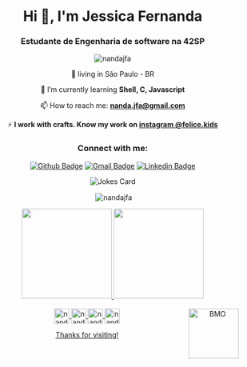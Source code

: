
<h1 align="center">Hi 👋, I'm Jessica Fernanda</h1> 
<h3 align="center">Estudante de Engenharia de software na 42SP</h3>
<div align="center">
  
  <p align="center"> <img src="https://komarev.com/ghpvc/?username=nandajfa&label=Profile%20views&color=0e75b6&style=flat" alt="nandajfa" /> </p>

<div align="center">
  
  📍 living in São Paulo - BR

 🌱 I’m currently learning **Shell, C, Javascript**
  
 📫 How to reach me: **nanda.jfa@gmail.com**
  
 ⚡ **I work with crafts. Know my work on [instagram @felice.kids](https://www.instagram.com/felice.kids/)**
  
</div>

<h3 align="center">Connect with me:</h3>
  
  [![Github Badge](https://img.shields.io/badge/-Github-000?style=flat-square&logo=Github&logoColor=white&link=https://github.com/nandajfa)](https://github.com/nandajfa)
  [![Gmail Badge](https://img.shields.io/badge/-Gmail-c14438?style=flat-square&logo=Gmail&logoColor=white&link=mailto:nanda.jfa@gmail.com)](mailto:nanda.jfa@gmail.com)
  [![Linkedin Badge](https://img.shields.io/badge/-LinkedIn-blue?style=flat-square&logo=Linkedin&logoColor=white&link=https://www.linkedin.com/in/jessica-fernanda-alves-marques-106651205//)](https://www.linkedin.com/in/jessica-fernanda-alves-marques-106651205/)
  
  
<div align="center">
  
![Jokes Card](https://readme-jokes.vercel.app/api?theme=default)
  


<p>&nbsp;<img align="center" src="https://github-readme-stats.vercel.app/api?username=nandajfa&show_icons=true&locale=en" alt="nandajfa" /></p>
</div>
  
  
<div>
  <a href="https://github.com/nandajfa">
  <img height="180em" src="https://github-readme-stats.vercel.app/api?username=nandajfa&show_icons=true&theme=dark&include_all_commits=true&count_private=true"/>
  <img height="180em" src="https://github-readme-stats.vercel.app/api/top-langs/?username=nandajfa&layout=compact&langs_count=7&theme=dark"/>
</div>
<div style="display: inline_block"><br>
  <img align="center" alt="nanda-C" height="30"  src="https://img.shields.io/badge/C-00599C?style=for-the-badge&logo=c&logoColor=white">
  <img align="center" alt="nanda-HTML" height="30" src="https://img.shields.io/badge/HTML5-E34F26?style=for-the-badge&logo=html5&logoColor=white">
  <img align="center" alt="nanda-CSS" height="30"  src="https://img.shields.io/badge/CSS3-1572B6?style=for-the-badge&logo=css3&logoColor=white">
  <img align="center" alt="nanda-Js" height="30" src="https://img.shields.io/badge/JavaScript-323330?style=for-the-badge&logo=javascript&logoColor=F7DF1E">
  <img align="right" alt="BMO" height="100" src="https://64.media.tumblr.com/tumblr_lwxdpiz2nL1r32wpdo1_400.gif">
</div>
  
Thanks for visiting!
